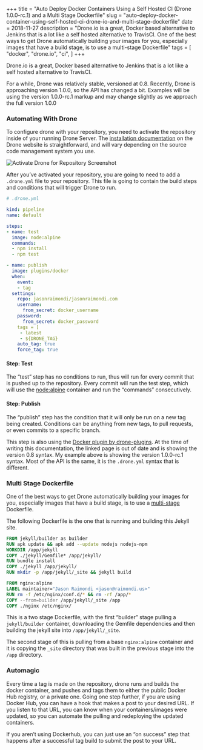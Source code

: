 +++
title = "Auto Deploy Docker Containers Using a Self Hosted CI (Drone 1.0.0-rc.1) and a Multi Stage Dockerfile"
slug = "auto-deploy-docker-container-using-self-hosted-ci-drone-io-and-multi-stage-dockerfile"
date = 2018-11-27
description = "Drone.io is a great, Docker based alternative to Jenkins that is a lot like a self hosted alternative to TravisCI. One of the best ways to get Drone automatically building your images for you, especially images that have a build stage, is to use a multi-stage Dockerfile"
tags = [
    "docker",
    "drone.io",
    "ci",
]
+++

Drone.io is a great, Docker based alternative to Jenkins that is a lot like a self hosted alternative to TravisCI.

For a while, Drone was relatively stable, versioned at 0.8. Recently, Drone is approaching version 1.0.0, so the API has changed a bit. Examples will be using the version 1.0.0-rc.1 markup and may change slightly as we approach the full version 1.0.0

### Automating With Drone

To configure drone with your repository, you need to activate the repository inside of your running Drone Server. The [installation documentation](https://docs.drone.io/intro/) on the Drone website is straightforward, and will vary depending on the source code management system you use.

![Activate Drone for Repository Screenshot](/posts/2018/11/activate-drone.png)

After you’ve activated your repository, you are going to need to add a `.drone.yml` file to your repository. This file is going to contain the build steps and conditions that will trigger Drone to run.

```yml
# .drone.yml

kind: pipeline
name: default

steps:
- name: test
  image: node:alpine
  commands:
  - npm install
  - npm test

- name: publish
  image: plugins/docker
  when:
    event:
    - tag
  settings:
    repo: jasonraimondi/jasonraimondi.com
    username:
      from_secret: docker_username
    password:
      from_secret: docker_password
    tags = [
     - latest
     - ${DRONE_TAG}
    auto_tag: true
    force_tag: true
```


#### Step: Test

The “test” step has no conditions to run, thus will run for every commit that is pushed up to the repository. Every commit will run the test step, which will use the [node:alpine](https://hub.docker.com/_/node/) container and run the “commands” consecutively.

#### Step: Publish

The “publish” step has the condition that it will only be run on a new tag being created. Conditions can be anything from new tags, to pull requests, or even commits to a specific branch.

This step is also using the [Docker plugin by drone-plugins](http://plugins.drone.io/drone-plugins/drone-docker/).  At the time of writing this documentation, the linked page is out of date and is showing the version 0.8 syntax. My example above is showing the version 1.0.0-rc.1 syntax. Most of the API is the same, it is the `.drone.yml` syntax that is different.

### Multi Stage Dockerfile

One of the best ways to get Drone automatically building your images for you, especially images that have a build stage, is to use a [multi-stage](https://docs.docker.com/develop/develop-images/multistage-build/) Dockerfile.

The following Dockerfile is the one that is running and building this Jekyll site.

```dockerfile
FROM jekyll/builder as builder
RUN apk update && apk add --update nodejs nodejs-npm
WORKDIR /app/jekyll
COPY ./jekyll/Gemfile* /app/jekyll/
RUN bundle install
COPY ./jekyll /app/jekyll/
RUN mkdir -p /app/jekyll/_site && jekyll build

FROM nginx:alpine
LABEL maintainer="Jason Raimondi <jason@raimondi.us>"
RUN rm -f /etc/nginx/conf.d/* && rm -rf /app/*
COPY --from=builder /app/jekyll/_site /app
COPY ./nginx /etc/nginx/
```

This is a two stage Dockerfile, with the first “builder” stage pulling a `jekyll/builder` container, downloading the Gemfile dependencies and then building the jekyll site into `/app/jekyll/_site`.

The second stage of this is pulling from a base `nginx:alpine` container and it is copying the `_site` directory that was built in the previous stage into the `/app` directory.

### Automagic

Every time a tag is made on the repository, drone runs and builds the docker container, and pushes and tags them to either the public Docker Hub registry, or a private one. Going one step further, if you are using Docker Hub, you can have a hook that makes a post to your desired URL. If you listen to that URL, you can know when your containers/images were updated, so you can automate the pulling and redeploying the updated containers.

If you aren’t using Dockerhub, you can just use an “on success” step that happens after a successful tag build to submit the post to your URL.
